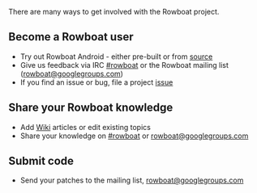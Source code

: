 There are many ways to get involved with the Rowboat project.

## Become a Rowboat user ##
  * Try out Rowboat Android - either pre-built or from [source](Source.md)
  * Give us feedback via IRC [#rowboat](http://webchat.freenode.net/?channels=rowboat) or the Rowboat mailing list (rowboat@googlegroups.com)
  * If you find an issue or bug, file a project [issue](http://code.google.com/p/rowboat/issues/entry)

## Share your Rowboat knowledge ##
  * Add [Wiki](http://code.google.com/p/rowboat/wiki/) articles or edit existing topics
  * Share your knowledge on [#rowboat](http://webchat.freenode.net/?channels=rowboat) or [rowboat@googlegroups.com](mailto:rowboat@googlegroups.com)

## Submit code ##
  * Send your patches to the mailing list, [rowboat@googlegroups.com](mailto:rowboat@googlegroups.com)